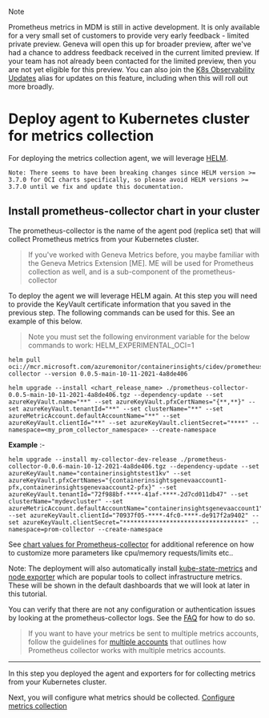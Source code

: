 > [!Note]
> Prometheus metrics in MDM is still in active development. It is only available for a very small set of customers to provide very early feedback - limited private preview. Geneva will open this up for broader preview, after we've had a chance to address feedback received in the current limited preview. If your team has not already been contacted for the limited preview, then you are not yet eligible for this preview. You can also join the [K8s Observability Updates](https://idwebelements/GroupManagement.aspx?Group=K8sObsUpdates&Operation=join) alias for updates on this feature, including when this will roll out more broadly.

# Deploy agent to Kubernetes cluster for metrics collection

For deploying the metrics collection agent, we will leverage [HELM](https://kubernetes.io/blog/2016/10/helm-charts-making-it-simple-to-package-and-deploy-apps-on-kubernetes/). 

```Note: There seems to have been breaking changes since HELM version >= 3.7.0 for OCI charts specifically, so please avoid HELM versions >= 3.7.0 until we fix and update this documentation.```

## Install prometheus-collector chart in your cluster

The prometheus-collector is the name of the agent pod (replica set) that will collect Prometheus metrics from your Kubernetes cluster.

> If you've worked with Geneva Metrics before, you maybe familiar with the Geneva Metrics Extension [ME]. ME will be used for Prometheus collection as well, and is a sub-component of the prometheus-collector

To deploy the agent we will leverage HELM again. At this step you will need to provide the KeyVault certificate information that you saved in the previous step.  The following commands can be used for this. See an example of this below.  

> Note you must set the following environment variable for the below commands to work: HELM_EXPERIMENTAL_OCI=1

```shell
helm pull oci://mcr.microsoft.com/azuremonitor/containerinsights/cidev/prometheus-collector --version 0.0.5-main-10-11-2021-4a8de406

helm upgrade --install <chart_release_name> ./prometheus-collector-0.0.5-main-10-11-2021-4a8de406.tgz --dependency-update --set azureKeyVault.name="**" --set azureKeyVault.pfxCertNames="{**,**}" --set azureKeyVault.tenantId="**" --set clusterName="**" --set azureMetricAccount.defaultAccountName="**" --set azureKeyVault.clientId="**" --set azureKeyVault.clientSecret="****" --namespace=<my_prom_collector_namespace> --create-namespace
```

**Example** :-

```shell
helm upgrade --install my-collector-dev-release ./prometheus-collector-0.0.6-main-10-12-2021-4a8de406.tgz --dependency-update --set azureKeyVault.name="containerinsightstest1kv" --set azureKeyVault.pfxCertNames="{containerinsightsgenevaaccount1-pfx,containerinsightsgenevaaccount2-pfx}" --set azureKeyVault.tenantId="72f988bf-****-41af-****-2d7cd011db47" --set clusterName="mydevcluster" --set azureMetricAccount.defaultAccountName="containerinsightsgenevaaccount1" --set azureKeyVault.clientId="70937f05-****-4fc0-****-de917f2a9402" --set azureKeyVault.clientSecret="**********************************" --namespace=prom-collector --create-namespace
```

See [chart values for Prometheus-collector](~/metrics/prometheus/chartvalues.md) for additional reference on how to customize more parameters like cpu/memory requests/limits etc..

Note: The deployment will also automatically install [kube-state-metrics](https://github.com/kubernetes/kube-state-metrics) and [node exporter](https://github.com/prometheus/node_exporter) which are popular tools to collect infrastructure metrics. These will be shown in the default dashboards that we will look at later in this tutorial.

You can verify that there are not any configuration or authentication issues by looking at the prometheus-collector logs. See the [FAQ](~/metrics/Prometheus/PromMDMfaq.md#how-do-i-check-the-prometheus-collector-logs) for how to do so.

> If you want to have your metrics be sent to multiple metrics accounts, follow the guidelines for [multiple accounts](~/metrics/Prometheus/configuration.md#multiple-metric-accounts) that outlines how Prometheus collector works with multiple metrics accounts.  

--------------------------------------

In this step you deployed the agent and exporters for for collecting metrics from your Kubernetes cluster.  

Next, you will configure what metrics should be collected. [Configure metrics collection](~/metrics/prometheus/PromMDMTutorial3ConfigureCollection.md)
